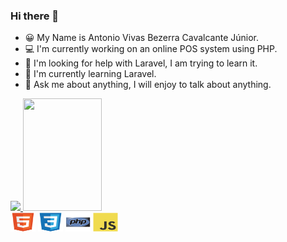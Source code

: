 ### Hi there 👋

- 😀 My Name is Antonio Vivas Bezerra Cavalcante Júnior.
- 💻 I'm currently working on an online POS system using PHP.
- 🤔 I'm looking for help with Laravel, I am trying to learn it.
- 🌱 I'm currently learning Laravel.
- 💬 Ask me about anything, I will enjoy to talk about anything.
<!--
**antoniovivasbc/antoniovivasbc** is a ✨ _special_ ✨ repository because its `README.md` (this file) appears on your GitHub profile.
-->
<div>
  <a href="https://github.com/antoniovivasbc">
    <img height="180em" src="https://github-readme-stats.vercel.app/api?username=antoniovivasbc&show_icons=true&theme=dracula&inlude_all_commits=true&count_private=true"/>
    <img height="180em" width="50%"src="https://github-readme-stats.vercel.app/api/top-langs/?username=antoniovivasbc&layout=compact&langs_count=16&theme=dracula"/>
  </a>
</div>
<div>
  <img align="center" alt="Antonio-HTML" height="30px" width="40px" src="https://raw.githubusercontent.com/devicons/devicon/master/icons/html5/html5-original.svg"/>
  <img align="center" alt="Antonio-HTML" height="30px" width="40px" src="https://raw.githubusercontent.com/devicons/devicon/master/icons/css3/css3-original.svg"/>
  <img align="center" alt="Antonio-HTML" height="30px" width="40px" src="https://raw.githubusercontent.com/devicons/devicon/master/icons/php/php-original.svg"/>
  <img align="center" alt="Antonio-HTML" height="30px" width="40px" src="https://raw.githubusercontent.com/devicons/devicon/master/icons/javascript/javascript-original.svg"/>
</div>
